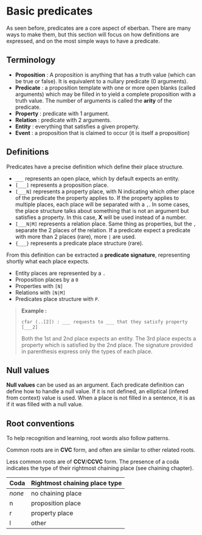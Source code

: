# Basic predicates

As seen before, predicates are a core aspect of eberban. There are many ways to
make them, but this section will focus on how definitions are expressed, and on
the most simple ways to have a predicate.

## Terminology

- **Proposition** : A proposition is anything that has a truth value (which can
      be true or false). It is equivalent to a nullary predicate (0 arguments).
- **Predicate** : a proposition template with one or more open blanks (called
      arguments) which may be filled in to yield a complete proposition with a
      truth value. The number of arguments is called the **arity** of the
      predicate.
- **Property** : predicate with 1 argument.
- **Relation** : predicate with 2 arguments.
- **Entity** : everything that satisfies a given property.
- **Event** : a proposition that is claimed to occur (it is itself a
  proposition)

## Definitions

Predicates have a precise definition which define their place structure.

- `___` represents an open place, which by default expects an entity.
- `[___]` represents a proposition place.
- `[___N]` represents a property place, with N indicating which other place of
  the predicate the property applies to. If the property applies to multiple
  places, each place will be separated with a `,`. In some cases, the place
  structure talks about something that is not an argument but satisfies a
  property. In this case, **X** will be used instead of a number.
- `[___N|M]` represents a relation place. Same thing as properties, but the `,`
  separate the 2 places of the relation. If a predicate expect a predicate with
  more than 2 places (rare), more `|` are used.
- `{___}` represents a predicate place structure (rare).

From this definition can be extracted a **predicate signature**, representing
shortly what each place expects.

- Entity places are represented by a `.`
- Proposition places by a `0`
- Properties with `[N]`
- Relations with `[N|M]`
- Predicates place structure with `P`.

> **Example :**
>
> ```eng
> cfar (..[2]) : ___ requests to ___ that they satisfy property [___2]
> ```
>
> Both the 1st and 2nd place expects an entity. The 3rd place expects a property
> which is satisfied by the 2nd place. The signature provided in parenthesis
> express only the types of each place.

## Null values

**Null values** can be used as an argument. Each predicate definition can define
how to handle a null value. If it is not defined, an elliptical (infered from
context) value is used. When a place is not filled in a sentence, it is as if it
was filled with a null value.

## Root conventions

To help recognition and learning, root words also follow patterns.

Common roots are in **CVC** form, and often are similar to other related roots.

Less common roots are of **CCV**/**CCVC** form. The presence of a coda indicates
the type of their rightmost chaining place (see chaining chapter).

| Coda   | Rightmost chaining place type |
| ------ | ----------------------------- |
| *none* | no chaining place             |
| n      | proposition place             |
| r      | property place                |
| l      | other                         |
